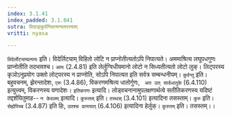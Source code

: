 ```yaml
---
index: 3.1.41
index_padded: 3.1.041
sutra: विदाङ्कुर्वन्त्वित्यन्यतरस्याम्
vritti: nyasa

---
```

`विदेर्लोट्याम्प्रत्ययः` इति। विदेर्लिट्याम् विहितो लोटि न प्राप्नोतीत्यतोऽपि निपात्यते। अममाश्रित्य लघूपधगुणः प्राप्नोतीति तदभावश्च। `आमः` (2.4.81) इति लेर्लुग्विधीयमानो लोटो न सिध्यतीत्यतो लोटो लुक्। लिट्परस्य कृञोऽनुप्रयोग उक्तो लोट्परस्य न प्राप्नोति, सोऽपि निपात्यत इति सर्वत्र सम्बन्धनीयम्। `कुर्वन्तु` इति। बहुवचनम्, झेरन्तादेशः, `एरुः` (3.4.86), विकरणमश्रित्य धातोर्गुणः, ` अत उत् सार्वधातुके` (6.4.110) इत्युत्त्वम्, विकरणस्य यणादेशः। `इतिकरणः` इत्यादि। लोड्वचनानामुपलक्षणार्थत्वे सतीतिकरणस्य यदिष्टं तद्दर्शयितुमाह-- `न केवलम्` इत्यादि। `कुरुताम्` इति। `तस्थस्` (3.4.101) इत्यादिना तसस्ताम्। `कुरु` इति। `सेर्ह्यपिच्च` (3.4.87) इति हिः, `उतश्च प्रत्ययात्` (6.4.106) इत्यादिना हेर्लुक्। `कुरुतम्` इति। तसस्तम्।।